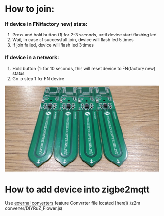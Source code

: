 # How to join:
### If device in FN(factory new) state:
1. Press and hold button (1) for 2-3 seconds, until device start flashing led
2. Wait, in case of successfull join, device will flash led 5 times
3. If join failed, device will flash led 3 times

### If device in a network:
1. Hold button (1) for 10 seconds, this will reset device to FN(factory new) status
2. Go to step 1 for FN device


![Device](./images/device.jpg)


# How to add device into zigbe2mqtt
Use [external converters](https://www.zigbee2mqtt.io/information/configuration.html#external-converters-configuration) feature
Converter file located [here](./z2m converter/DIYRuZ_Flower.js)

